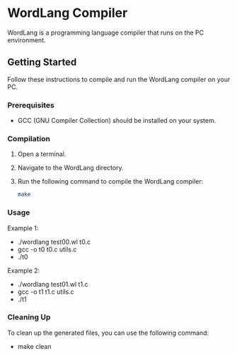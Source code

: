 # WordLang Compiler

WordLang is a programming language compiler that runs on the PC environment.

## Getting Started

Follow these instructions to compile and run the WordLang compiler on your PC.

### Prerequisites

- GCC (GNU Compiler Collection) should be installed on your system.

### Compilation

1. Open a terminal.

2. Navigate to the WordLang directory.

3. Run the following command to compile the WordLang compiler:
   
   ```bash
   make
### Usage
Example 1:
- ./wordlang test00.wl t0.c
- gcc -o t0 t0.c utils.c
- ./t0

Example 2:
- ./wordlang test01.wl t1.c
- gcc -o t1 t1.c utils.c
- ./t1

### Cleaning Up
To clean up the generated files, you can use the following command:
- make clean
